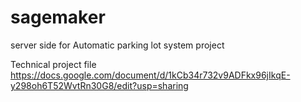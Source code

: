 # sagemaker
server side for Automatic parking lot system project


Technical project file
https://docs.google.com/document/d/1kCb34r732v9ADFkx96jIkqE-y298oh6T52WvtRn30G8/edit?usp=sharing
